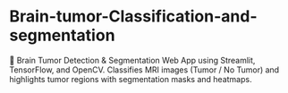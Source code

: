 # Brain-tumor-Classification-and-segmentation
🧠 Brain Tumor Detection &amp; Segmentation Web App using Streamlit, TensorFlow, and OpenCV.  Classifies MRI images (Tumor / No Tumor) and highlights tumor regions with segmentation masks and heatmaps.
